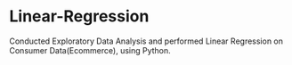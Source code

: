 # Linear-Regression
Conducted Exploratory Data Analysis and performed Linear Regression on Consumer Data(Ecommerce), using Python.
